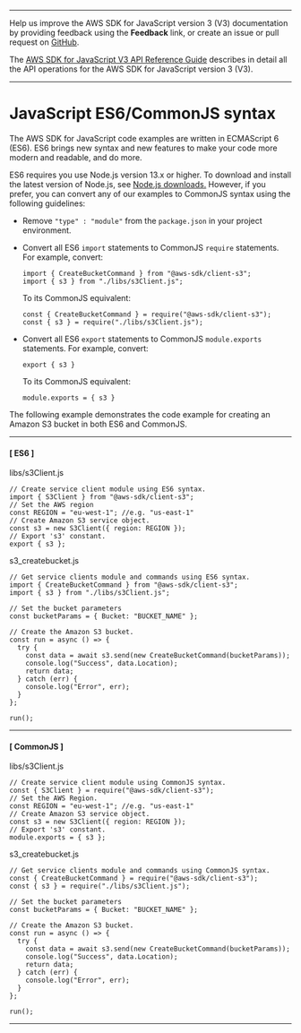 --------

Help us improve the AWS SDK for JavaScript version 3 \(V3\) documentation by providing feedback using the **Feedback** link, or create an issue or pull request on [GitHub](https://github.com/awsdocs/aws-sdk-for-javascript-v3)\.

 The [AWS SDK for JavaScript V3 API Reference Guide](https://docs.aws.amazon.com/AWSJavaScriptSDK/v3/latest/index.html) describes in detail all the API operations for the AWS SDK for JavaScript version 3 \(V3\)\.

--------

# JavaScript ES6/CommonJS syntax<a name="sdk-example-javascript-syntax"></a>

The AWS SDK for JavaScript code examples are written in ECMAScript 6 \(ES6\)\. ES6 brings new syntax and new features to make your code more modern and readable, and do more\. 

ES6 requires you use Node\.js version 13\.x or higher\. To download and install the latest version of Node\.js, see [Node\.js downloads\.](https://nodejs.org/en/download) However, if you prefer, you can convert any of our examples to CommonJS syntax using the following guidelines:
+ Remove `"type" : "module"` from the `package.json` in your project environment\.
+ Convert all ES6 `import` statements to CommonJS `require` statements\. For example, convert:

  ```
  import { CreateBucketCommand } from "@aws-sdk/client-s3";
  import { s3 } from "./libs/s3Client.js";
  ```

  To its CommonJS equivalent:

  ```
  const { CreateBucketCommand } = require("@aws-sdk/client-s3");
  const { s3 } = require("./libs/s3Client.js");
  ```
+ Convert all ES6 `export` statements to CommonJS `module.exports` statements\. For example, convert:

  ```
  export { s3 }
  ```

  To its CommonJS equivalent:

  ```
  module.exports = { s3 }
  ```

The following example demonstrates the code example for creating an Amazon S3 bucket in both ES6 and CommonJS\.

------
#### [ ES6 ]

libs/s3Client\.js

```
// Create service client module using ES6 syntax.
import { S3Client } from "@aws-sdk/client-s3";
// Set the AWS region
const REGION = "eu-west-1"; //e.g. "us-east-1"
// Create Amazon S3 service object.
const s3 = new S3Client({ region: REGION });
// Export 's3' constant.
export { s3 };
```

s3\_createbucket\.js

```
// Get service clients module and commands using ES6 syntax.
import { CreateBucketCommand } from "@aws-sdk/client-s3";
import { s3 } from "./libs/s3Client.js";

// Set the bucket parameters
const bucketParams = { Bucket: "BUCKET_NAME" };

// Create the Amazon S3 bucket.
const run = async () => {
  try {
    const data = await s3.send(new CreateBucketCommand(bucketParams));
    console.log("Success", data.Location);
    return data;
  } catch (err) {
    console.log("Error", err);
  }
};

run();
```

------
#### [ CommonJS ]

libs/s3Client\.js

```
// Create service client module using CommonJS syntax.
const { S3Client } = require("@aws-sdk/client-s3");
// Set the AWS Region.
const REGION = "eu-west-1"; //e.g. "us-east-1"
// Create Amazon S3 service object.
const s3 = new S3Client({ region: REGION });
// Export 's3' constant.
module.exports = { s3 };
```

s3\_createbucket\.js

```
// Get service clients module and commands using CommonJS syntax.
const { CreateBucketCommand } = require("@aws-sdk/client-s3");
const { s3 } = require("./libs/s3Client.js");

// Set the bucket parameters
const bucketParams = { Bucket: "BUCKET_NAME" };

// Create the Amazon S3 bucket.
const run = async () => {
  try {
    const data = await s3.send(new CreateBucketCommand(bucketParams));
    console.log("Success", data.Location);
    return data;
  } catch (err) {
    console.log("Error", err);
  }
};

run();
```

------
